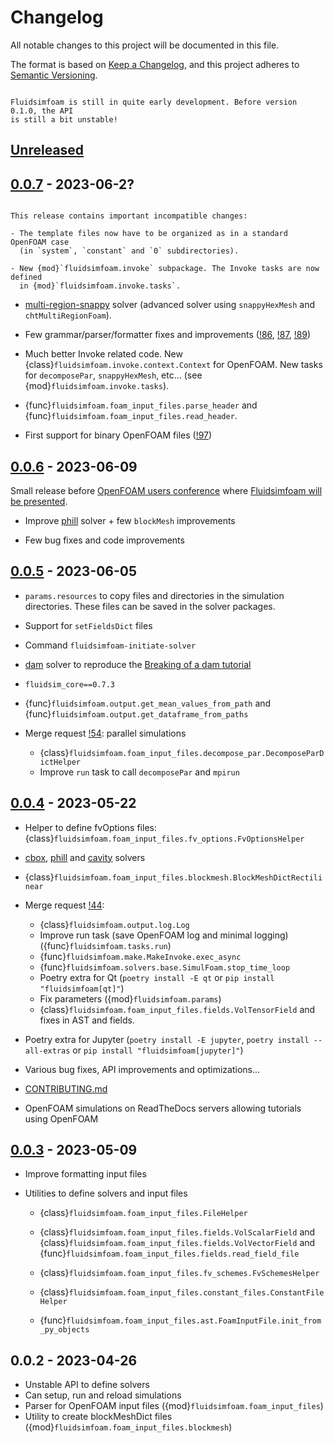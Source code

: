 # Changelog

All notable changes to this project will be documented in this file.

The format is based on [Keep a Changelog](https://keepachangelog.com/en/1.0.0/), and this
project adheres to [Semantic Versioning](https://semver.org/spec/v2.0.0.html).

```{warning}

Fluidsimfoam is still in quite early development. Before version 0.1.0, the API
is still a bit unstable!

```

<!--

### Added
### Changed
### Deprecated
### Removed
### Fixed
### Security

Type of changes
---------------

Added for new features.
Changed for changes in existing functionality.
Deprecated for soon-to-be removed features.
Removed for now removed features.
Fixed for any bug fixes.
Security in case of vulnerabilities.

-->

<!-- (changelog/unreleased)= -->

## [Unreleased]

## [0.0.7] - 2023-06-2?

```{warning}

This release contains important incompatible changes:

- The template files now have to be organized as in a standard OpenFOAM case
  (in `system`, `constant` and `0` subdirectories).

- New {mod}`fluidsimfoam.invoke` subpackage. The Invoke tasks are now defined
  in {mod}`fluidsimfoam.invoke.tasks`.

```

- [multi-region-snappy] solver (advanced solver using `snappyHexMesh` and
  `chtMultiRegionFoam`).

- Few grammar/parser/formatter fixes and improvements ([!86], [!87], [!89])

- Much better Invoke related code. New {class}`fluidsimfoam.invoke.context.Context` for
  OpenFOAM. New tasks for `decomposePar`, `snappyHexMesh`, etc... (see
  {mod}`fluidsimfoam.invoke.tasks`).

- {func}`fluidsimfoam.foam_input_files.parse_header` and
  {func}`fluidsimfoam.foam_input_files.read_header`.

- First support for binary OpenFOAM files
  ([!97](https://foss.heptapod.net/fluiddyn/fluidsimfoam/-/merge_requests/97))

## [0.0.6] - 2023-06-09

Small release before [OpenFOAM users conference](https://www.foam-u.fr/) where
[Fluidsimfoam will be presented](http://legi.grenoble-inp.fr/people/Pierre.Augier/fluidsimfoam-at-openfoam-users-conference.html).

- Improve [phill] solver + few `blockMesh` improvements

- Few bug fixes and code improvements

## [0.0.5] - 2023-06-05

- `params.resources` to copy files and directories in the simulation directories. These
  files can be saved in the solver packages.

- Support for `setFieldsDict` files

- Command `fluidsimfoam-initiate-solver`

- [dam] solver to reproduce the [Breaking of a dam tutorial]

- `fluidsim_core==0.7.3`

- {func}`fluidsimfoam.output.get_mean_values_from_path` and
  {func}`fluidsimfoam.output.get_dataframe_from_paths`

- Merge request
  [!54](https://foss.heptapod.net/fluiddyn/fluidsimfoam/-/merge_requests/54): parallel
  simulations

  - {class}`fluidsimfoam.foam_input_files.decompose_par.DecomposeParDictHelper`
  - Improve `run` task to call `decomposePar` and `mpirun`

## [0.0.4] - 2023-05-22

- Helper to define fvOptions files:
  {class}`fluidsimfoam.foam_input_files.fv_options.FvOptionsHelper`

- [cbox], [phill] and [cavity] solvers

* {class}`fluidsimfoam.foam_input_files.blockmesh.BlockMeshDictRectilinear`

* Merge request
  [!44](https://foss.heptapod.net/fluiddyn/fluidsimfoam/-/merge_requests/44):

  - {class}`fluidsimfoam.output.log.Log`
  - Improve run task (save OpenFOAM log and minimal logging)
    ({func}`fluidsimfoam.tasks.run`)
  - {func}`fluidsimfoam.make.MakeInvoke.exec_async`
  - {func}`fluidsimfoam.solvers.base.SimulFoam.stop_time_loop`
  - Poetry extra for Qt (`poetry install -E qt` or `pip install "fluidsimfoam[qt]"`)
  - Fix parameters ({mod}`fluidsimfoam.params`)
  - {class}`fluidsimfoam.foam_input_files.fields.VolTensorField` and fixes in AST and
    fields.

* Poetry extra for Jupyter (`poetry install -E jupyter`, `poetry install --all-extras` or
  `pip install "fluidsimfoam[jupyter]"`)

* Various bug fixes, API improvements and optimizations...

* [CONTRIBUTING.md](https://fluidsimfoam.readthedocs.io/en/latest/CONTRIBUTING.html)

* OpenFOAM simulations on ReadTheDocs servers allowing tutorials using OpenFOAM

## [0.0.3] - 2023-05-09

- Improve formatting input files

- Utilities to define solvers and input files

  - {class}`fluidsimfoam.foam_input_files.FileHelper`

  - {class}`fluidsimfoam.foam_input_files.fields.VolScalarField` and
    {class}`fluidsimfoam.foam_input_files.fields.VolVectorField` and
    {func}`fluidsimfoam.foam_input_files.fields.read_field_file`

  - {class}`fluidsimfoam.foam_input_files.fv_schemes.FvSchemesHelper`

  - {class}`fluidsimfoam.foam_input_files.constant_files.ConstantFileHelper`

  - {func}`fluidsimfoam.foam_input_files.ast.FoamInputFile.init_from_py_objects`

## 0.0.2 - 2023-04-26

- Unstable API to define solvers
- Can setup, run and reload simulations
- Parser for OpenFOAM input files ({mod}`fluidsimfoam.foam_input_files`)
- Utility to create blockMeshDict files ({mod}`fluidsimfoam.foam_input_files.blockmesh`)

[!86]: https://foss.heptapod.net/fluiddyn/fluidsimfoam/-/merge_requests/86
[!87]: https://foss.heptapod.net/fluiddyn/fluidsimfoam/-/merge_requests/87
[!89]: https://foss.heptapod.net/fluiddyn/fluidsimfoam/-/merge_requests/89
[0.0.3]: https://foss.heptapod.net/fluiddyn/fluidsimfoam/-/compare/0.0.2...0.0.3
[0.0.4]: https://foss.heptapod.net/fluiddyn/fluidsimfoam/-/compare/0.0.3...0.0.4
[0.0.5]: https://foss.heptapod.net/fluiddyn/fluidsimfoam/-/compare/0.0.4...0.0.5
[0.0.6]: https://foss.heptapod.net/fluiddyn/fluidsimfoam/-/compare/0.0.5...0.0.6
[0.0.7]: https://foss.heptapod.net/fluiddyn/fluidsimfoam/-/compare/0.0.6...0.0.7
[breaking of a dam tutorial]: https://www.openfoam.com/documentation/tutorial-guide/4-multiphase-flow/4.1-breaking-of-a-dam
[cavity]: https://foss.heptapod.net/fluiddyn/fluidsimfoam/-/tree/branch/default/doc/examples/fluidsimfoam-cavity
[cbox]: https://foss.heptapod.net/fluiddyn/fluidsimfoam/-/tree/branch/default/doc/examples/fluidsimfoam-cbox
[dam]: https://foss.heptapod.net/fluiddyn/fluidsimfoam/-/tree/branch/default/doc/examples/fluidsimfoam-dam
[multi-region-snappy]: https://foss.heptapod.net/fluiddyn/fluidsimfoam/-/tree/branch/default/doc/examples/fluidsimfoam-multi-region-snappy
[phill]: https://foss.heptapod.net/fluiddyn/fluidsimfoam/-/tree/branch/default/doc/examples/fluidsimfoam-phill
[unreleased]: https://foss.heptapod.net/fluiddyn/fluidsimfoam/-/compare/0.0.7...branch%2Fdefault
